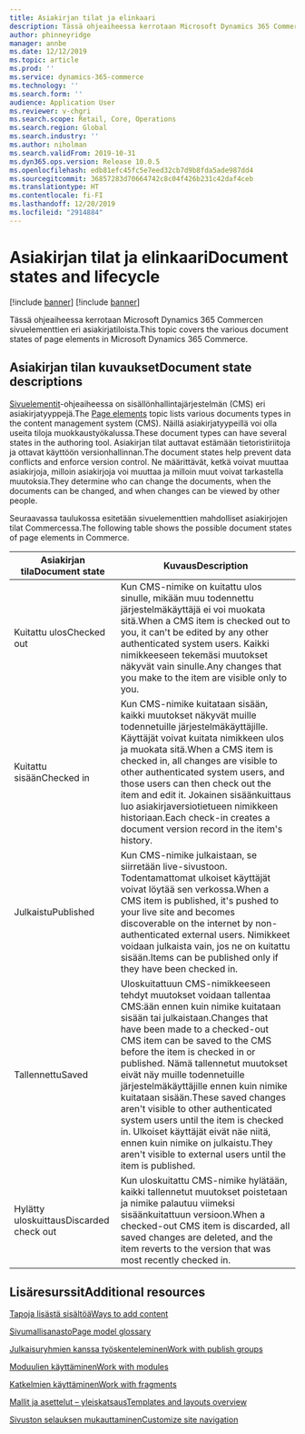 ```yaml
---
title: Asiakirjan tilat ja elinkaari
description: Tässä ohjeaiheessa kerrotaan Microsoft Dynamics 365 Commercen sivuelementtien eri asiakirjatiloista.
author: phinneyridge
manager: annbe
ms.date: 12/12/2019
ms.topic: article
ms.prod: ''
ms.service: dynamics-365-commerce
ms.technology: ''
ms.search.form: ''
audience: Application User
ms.reviewer: v-chgri
ms.search.scope: Retail, Core, Operations
ms.search.region: Global
ms.search.industry: ''
ms.author: niholman
ms.search.validFrom: 2019-10-31
ms.dyn365.ops.version: Release 10.0.5
ms.openlocfilehash: edb81efc45fc5e7eed32cb7d9b8fda5ade987dd4
ms.sourcegitcommit: 36857283d70664742c8c04f426b231c42daf4ceb
ms.translationtype: HT
ms.contentlocale: fi-FI
ms.lasthandoff: 12/20/2019
ms.locfileid: "2914884"
---
```

# <a name="document-states-and-lifecycle"></a><span data-ttu-id="e690e-103">Asiakirjan tilat ja elinkaari</span><span class="sxs-lookup"><span data-stu-id="e690e-103">Document states and lifecycle</span></span>

[!include [banner](includes/preview-banner.md)]
[!include [banner](includes/banner.md)]

<span data-ttu-id="e690e-104">Tässä ohjeaiheessa kerrotaan Microsoft Dynamics 365 Commercen sivuelementtien eri asiakirjatiloista.</span><span class="sxs-lookup"><span data-stu-id="e690e-104">This topic covers the various document states of page elements in Microsoft Dynamics 365 Commerce.</span></span>

## <a name="document-state-descriptions"></a><span data-ttu-id="e690e-105">Asiakirjan tilan kuvaukset</span><span class="sxs-lookup"><span data-stu-id="e690e-105">Document state descriptions</span></span>

<span data-ttu-id="e690e-106">[Sivuelementit](page-elements-overview.md)-ohjeaiheessa on sisällönhallintajärjestelmän (CMS) eri asiakirjatyyppejä.</span><span class="sxs-lookup"><span data-stu-id="e690e-106">The [Page elements](page-elements-overview.md) topic lists various documents types in the content management system (CMS).</span></span> <span data-ttu-id="e690e-107">Näillä asiakirjatyypeillä voi olla useita tiloja muokkaustyökalussa.</span><span class="sxs-lookup"><span data-stu-id="e690e-107">These document types can have several states in the authoring tool.</span></span> <span data-ttu-id="e690e-108">Asiakirjan tilat auttavat estämään tietoristiriitoja ja ottavat käyttöön versionhallinnan.</span><span class="sxs-lookup"><span data-stu-id="e690e-108">The document states help prevent data conflicts and enforce version control.</span></span> <span data-ttu-id="e690e-109">Ne määrittävät, ketkä voivat muuttaa asiakirjoja, milloin asiakirjoja voi muuttaa ja milloin muut voivat tarkastella muutoksia.</span><span class="sxs-lookup"><span data-stu-id="e690e-109">They determine who can change the documents, when the documents can be changed, and when changes can be viewed by other people.</span></span>

<span data-ttu-id="e690e-110">Seuraavassa taulukossa esitetään sivuelementtien mahdolliset asiakirjojen tilat Commercessa.</span><span class="sxs-lookup"><span data-stu-id="e690e-110">The following table shows the possible document states of page elements in Commerce.</span></span>

| <span data-ttu-id="e690e-111">Asiakirjan tila</span><span class="sxs-lookup"><span data-stu-id="e690e-111">Document state</span></span> | <span data-ttu-id="e690e-112">Kuvaus</span><span class="sxs-lookup"><span data-stu-id="e690e-112">Description</span></span> |
|---|---|
| <span data-ttu-id="e690e-113">Kuitattu ulos</span><span class="sxs-lookup"><span data-stu-id="e690e-113">Checked out</span></span> | <span data-ttu-id="e690e-114">Kun CMS-nimike on kuitattu ulos sinulle, mikään muu todennettu järjestelmäkäyttäjä ei voi muokata sitä.</span><span class="sxs-lookup"><span data-stu-id="e690e-114">When a CMS item is checked out to you, it can't be edited by any other authenticated system users.</span></span> <span data-ttu-id="e690e-115">Kaikki nimikkeeseen tekemäsi muutokset näkyvät vain sinulle.</span><span class="sxs-lookup"><span data-stu-id="e690e-115">Any changes that you make to the item are visible only to you.</span></span> |
| <span data-ttu-id="e690e-116">Kuitattu sisään</span><span class="sxs-lookup"><span data-stu-id="e690e-116">Checked in</span></span> | <span data-ttu-id="e690e-117">Kun CMS-nimike kuitataan sisään, kaikki muutokset näkyvät muille todennetuille järjestelmäkäyttäjille. Käyttäjät voivat kuitata nimikkeen ulos ja muokata sitä.</span><span class="sxs-lookup"><span data-stu-id="e690e-117">When a CMS item is checked in, all changes are visible to other authenticated system users, and those users can then check out the item and edit it.</span></span> <span data-ttu-id="e690e-118">Jokainen sisäänkuittaus luo asiakirjaversiotietueen nimikkeen historiaan.</span><span class="sxs-lookup"><span data-stu-id="e690e-118">Each check-in creates a document version record in the item's history.</span></span> |
| <span data-ttu-id="e690e-119">Julkaistu</span><span class="sxs-lookup"><span data-stu-id="e690e-119">Published</span></span> | <span data-ttu-id="e690e-120">Kun CMS-nimike julkaistaan, se siirretään live-sivustoon. Todentamattomat ulkoiset käyttäjät voivat löytää sen verkossa.</span><span class="sxs-lookup"><span data-stu-id="e690e-120">When a CMS item is published, it's pushed to your live site and becomes discoverable on the internet by non-authenticated external users.</span></span> <span data-ttu-id="e690e-121">Nimikkeet voidaan julkaista vain, jos ne on kuitattu sisään.</span><span class="sxs-lookup"><span data-stu-id="e690e-121">Items can be published only if they have been checked in.</span></span> |
| <span data-ttu-id="e690e-122">Tallennettu</span><span class="sxs-lookup"><span data-stu-id="e690e-122">Saved</span></span> | <span data-ttu-id="e690e-123">Uloskuitattuun CMS-nimikkeeseen tehdyt muutokset voidaan tallentaa CMS:ään ennen kuin nimike kuitataan sisään tai julkaistaan.</span><span class="sxs-lookup"><span data-stu-id="e690e-123">Changes that have been made to a checked-out CMS item can be saved to the CMS before the item is checked in or published.</span></span> <span data-ttu-id="e690e-124">Nämä tallennetut muutokset eivät näy muille todennetuille järjestelmäkäyttäjille ennen kuin nimike kuitataan sisään.</span><span class="sxs-lookup"><span data-stu-id="e690e-124">These saved changes aren't visible to other authenticated system users until the item is checked in.</span></span> <span data-ttu-id="e690e-125">Ulkoiset käyttäjät eivät näe niitä, ennen kuin nimike on julkaistu.</span><span class="sxs-lookup"><span data-stu-id="e690e-125">They aren't visible to external users until the item is published.</span></span> |
| <span data-ttu-id="e690e-126">Hylätty uloskuittaus</span><span class="sxs-lookup"><span data-stu-id="e690e-126">Discarded check out</span></span> | <span data-ttu-id="e690e-127">Kun uloskuitattu CMS-nimike hylätään, kaikki tallennetut muutokset poistetaan ja nimike palautuu viimeksi sisäänkuitattuun versioon.</span><span class="sxs-lookup"><span data-stu-id="e690e-127">When a checked-out CMS item is discarded, all saved changes are deleted, and the item reverts to the version that was most recently checked in.</span></span> |

## <a name="additional-resources"></a><span data-ttu-id="e690e-128">Lisäresurssit</span><span class="sxs-lookup"><span data-stu-id="e690e-128">Additional resources</span></span>

[<span data-ttu-id="e690e-129">Tapoja lisästä sisältöä</span><span class="sxs-lookup"><span data-stu-id="e690e-129">Ways to add content</span></span>](add-manage-content.md)

[<span data-ttu-id="e690e-130">Sivumallisanasto</span><span class="sxs-lookup"><span data-stu-id="e690e-130">Page model glossary</span></span>](page-elements-overview.md)

[<span data-ttu-id="e690e-131">Julkaisuryhmien kanssa työskenteleminen</span><span class="sxs-lookup"><span data-stu-id="e690e-131">Work with publish groups</span></span>](publish-groups.md)

[<span data-ttu-id="e690e-132">Moduulien käyttäminen</span><span class="sxs-lookup"><span data-stu-id="e690e-132">Work with modules</span></span>](work-with-modules.md)

[<span data-ttu-id="e690e-133">Katkelmien käyttäminen</span><span class="sxs-lookup"><span data-stu-id="e690e-133">Work with fragments</span></span>](work-with-fragments.md)

[<span data-ttu-id="e690e-134">Mallit ja asettelut – yleiskatsaus</span><span class="sxs-lookup"><span data-stu-id="e690e-134">Templates and layouts overview</span></span>](templates-layouts-overview.md)

[<span data-ttu-id="e690e-135">Sivuston selauksen mukauttaminen</span><span class="sxs-lookup"><span data-stu-id="e690e-135">Customize site navigation</span></span>](customize-site-navigation.md)

